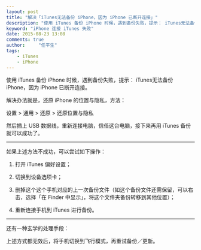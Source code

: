 ```yaml
---
layout: post
title: "解决「iTunes无法备份 iPhone，因为 iPhone 已断开连接」"
description: "使用 iTunes 备份 iPhone 时候，遇到备份失败，提示： iTunes无法备份 iPhone，因为 iPhone 已断开连接。解决办法就是，还原 iPhone 的位置与隐私"
keyword: "iPhone 连接 iTunes 失败"
date: 2015-08-23 13:08
comments: true
author:     "任平生"
tags:
    - iTunes
    - iPhone
---
```

使用 iTunes 备份 iPhone 时候，遇到备份失败，提示： iTunes无法备份 iPhone，因为 iPhone 已断开连接。

解决办法就是，还原 iPhone 的位置与隐私，方法：

设置 > 通用 > 还原 > 还原位置与隐私

然后插上 USB 数据线，重新连接电脑，信任这台电脑，接下来再用 iTunes 备份就可以成功了。

-------

如果上述方法不成功，可以尝试如下操作：

 1. 打开 iTunes 偏好设置；

 2. 切换到设备选项卡；

 3. 删掉这个这个手机对应的上一次备份文件（如这个备份文件还需保留，可以右击，选择「在 Finder 中显示」，将这个文件夹备份转移到其他位置）；

 4. 重新连接手机到 iTunes 进行备份。

-------

还有一种玄学的处理手段：

上述方式都无效后，将手机切换到飞行模式，再重试备份／更新。